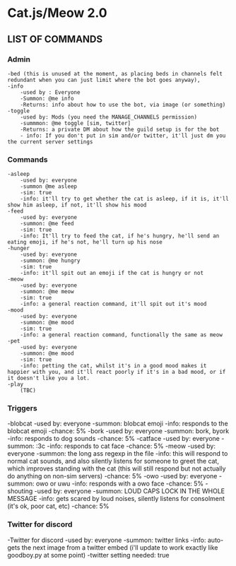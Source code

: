 # Cat.js/Meow 2.0


## LIST OF COMMANDS
### Admin
    -bed (this is unused at the moment, as placing beds in channels felt redundant when you can just limit where the bot goes anyway),
    -info
        -used by : Everyone
        -Summon: @me info
        -Returns: info about how to use the bot, via image (or something)
    -toggle
        -used by: Mods (you need the MANAGE_CHANNELS permission)
        -summmon: @me toggle [sim, twitter]
        -Returns: a private DM about how the guild setup is for the bot
        - info: If you don't put in sim and/or twitter, it'll just dm you the current server settings
### Commands
    -asleep
        -used by: everyone
        -summon @me asleep
        -sim: true
        -info: it'll try to get whether the cat is asleep, if it is, it'll show him asleep, if not, it'll show his mood
    -feed
        -used by: everyone
        -summon: @me feed
        -sim: true
        -info: It'll try to feed the cat, if he's hungry, he'll send an eating emoji, if he's not, he'll turn up his nose
    -hunger
        -used by: everyone
        -summon: @me hungry
        -sim: true
        -info: it'll spit out an emoji if the cat is hungry or not
    -meow
        -used by: everyone
        -summon: @me meow
        -sim: true
        -info: a general reaction command, it'll spit out it's mood
    -mood
        -used by: everyone
        -summon: @me mood
        -sim: true
        -info: a general reaction command, functionally the same as meow
    -pet
        -used by: everyone
        -summon: @me mood
        -sim: true
        -info: petting the cat, whilst it's in a good mood makes it happier with you, and it'll react poorly if it's in a bad mood, or if it doesn't like you a lot.
    -play
        (TBC)
### Triggers
-blobcat
  -used by: everyone
  -summon: blobcat emoji
  -info: responds to the blobcat emoji
  -chance: 5%
-bork
  -used by: everyone
  -summon: bork, byork
  -info: responds to dog sounds
  -chance: 5%
-catface
  -used by: everyone
  -summon: :3c
  -info: responds to cat face
  -chance: 5%
-meow
  -used by: everyone
  -summon: the long ass regexp in the file
  -info: this will respond to normal cat sounds, and also silently listens for someone to greet the cat, which improves standing with the cat (this will still respond but not actually do anything on non-sim servers)
  -chance: 5%
-owo
  -used by: everyone
  -summon: owo or uwu
  -info: responds with a owo face
  -chance: 5%
-shouting
  -used by: everyone
  -summon: LOUD CAPS LOCK IN THE WHOLE MESSAGE
  -info: gets scared by loud noises, silently listens for consolment (it's ok, poor cat, etc)
  -chance: 5%
### Twitter for discord
-Twitter for discord
  -used by: everyone
  -summon: twitter links
  -info: auto-gets the next image from a twitter embed (i'll update to work exactly like goodboy.py at some point)
  -twitter setting needed: true